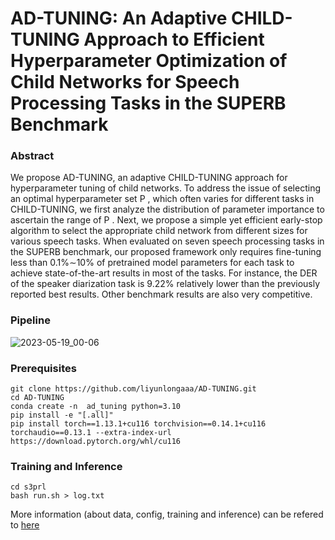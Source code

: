 # AD-TUNING: An Adaptive CHILD-TUNING Approach to Efficient Hyperparameter Optimization of Child Networks for Speech Processing Tasks in the SUPERB Benchmark

### Abstract
We propose AD-TUNING, an adaptive CHILD-TUNING approach for hyperparameter tuning of child networks. To address the issue of selecting an optimal hyperparameter set P , 
which often varies for different tasks in CHILD-TUNING, we first analyze 
the distribution of parameter importance to ascertain the range of P . Next, we propose a simple yet
efficient early-stop algorithm to select the appropriate child network from different sizes for various speech tasks. When evaluated on seven speech processing tasks in the SUPERB benchmark, our proposed framework only requires fine-tuning less
than 0.1%∼10% of pretrained model parameters for each task
to achieve state-of-the-art results in most of the tasks. For instance, the DER of the speaker diarization task is 9.22% relatively lower than the previously reported best results. Other
benchmark results are also very competitive. 

### Pipeline
![2023-05-19_00-06](https://github.com/liyunlongaaa/AD-TUNING/assets/49556860/20c2880d-ab89-44a2-a8ee-f6e7f62b5201)

### Prerequisites 

```
git clone https://github.com/liyunlongaaa/AD-TUNING.git
cd AD-TUNING
conda create -n  ad_tuning python=3.10
pip install -e "[.all]"
pip install torch==1.13.1+cu116 torchvision==0.14.1+cu116 torchaudio==0.13.1 --extra-index-url https://download.pytorch.org/whl/cu116
```

### Training and Inference 
```
cd s3prl
bash run.sh > log.txt
```

More information (about data, config, training and inference) can be refered to [here](https://github.com/s3prl/s3prl/blob/main/s3prl/downstream/docs/superb.md)
